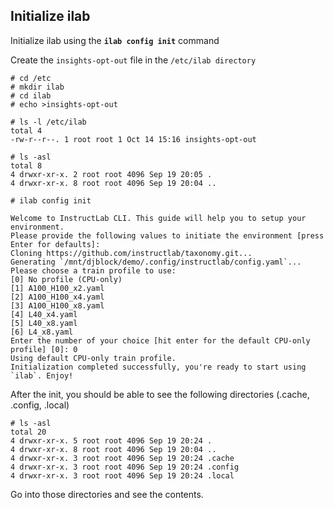 ## Initialize ilab

Initialize ilab using the **`ilab config init`** command

Create the `insights-opt-out` file in the `/etc/ilab directory`

``` shell
# cd /etc
# mkdir ilab
# cd ilab
# echo >insights-opt-out

# ls -l /etc/ilab
total 4
-rw-r--r--. 1 root root 1 Oct 14 15:16 insights-opt-out
```

``` shell
# ls -asl
total 8
4 drwxr-xr-x. 2 root root 4096 Sep 19 20:05 .
4 drwxr-xr-x. 8 root root 4096 Sep 19 20:04 ..
```

``` shell
# ilab config init
```

``` shell
Welcome to InstructLab CLI. This guide will help you to setup your environment.
Please provide the following values to initiate the environment [press Enter for defaults]:
Cloning https://github.com/instructlab/taxonomy.git...
Generating `/mnt/djblock/demo/.config/instructlab/config.yaml`...
Please choose a train profile to use:
[0] No profile (CPU-only)
[1] A100_H100_x2.yaml
[2] A100_H100_x4.yaml
[3] A100_H100_x8.yaml
[4] L40_x4.yaml
[5] L40_x8.yaml
[6] L4_x8.yaml
Enter the number of your choice [hit enter for the default CPU-only profile] [0]: 0
Using default CPU-only train profile.
Initialization completed successfully, you're ready to start using `ilab`. Enjoy!
```

After the init, you should be able to see the following directories (.cache, .config, .local)

``` shell
# ls -asl
total 20
4 drwxr-xr-x. 5 root root 4096 Sep 19 20:24 .
4 drwxr-xr-x. 8 root root 4096 Sep 19 20:04 ..
4 drwxr-xr-x. 3 root root 4096 Sep 19 20:24 .cache
4 drwxr-xr-x. 3 root root 4096 Sep 19 20:24 .config
4 drwxr-xr-x. 3 root root 4096 Sep 19 20:24 .local
```

Go into those directories and see the contents.